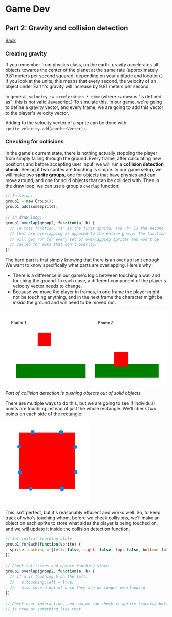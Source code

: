 # Game Dev
## Part 2: Gravity and collision detection
<a href="README.md#instructions">Back</a>

### Creating gravity

If you remember from physics class, on the earth, gravity accelerates all objects towards the center of the planet at the same rate (approximately 9.81 meters per second squared, depending on your altitude and location.) If you look at the units, this means that every second, the velocity of an object under Earth's gravity will increase by 9.81 meters per second.

In general, `velocity := acceleration * time` (where `:=` means "is defined as"; this is not valid Javascript.) To simulate this, in our game, we're going to define a gravity vector, and every frame, we are going to add this vector to the player's velocity vector.

Adding to the velocity vector of a sprite can be done with `sprite.velocity.add(anotherVector);`.

### Checking for collisions

In the game's current state, there is nothing actually stopping the player from simply falling through the ground. Every frame, after calculating new positions and before accepting user input, we will run a **collision detection check**. Seeing if two sprites are touching is simple. In our game setup, we will make two **sprite groups**, one for objects that have physics and can move around, and one for solid objects that can be collided with. Then in the draw loop, we can use a group's `overlap` function:

```js
// In setup:
group1 = new Group();
group1.add(someSprite);

// In draw loop:
group1.overlap(group2, function(a, b) {
  // In this function, "a" is the first sprite, and "b" is the second
  // that are overlapping as opposed to the entire group. The function
  // will get run for every set of overlapping sprites and won't be
  // called for sets that don't overlap.
})
```

The hard part is that simply knowing that there is an overlap isn't enough. We want to know specifically what parts are overlapping. Here's why:
- There is a difference in our game's logic between touching a wall and touching the ground. In each case, a different component of the player's velocity vector needs to change.
- Because we move the player in frames, in one frame the player might not be touching anything, and in the next frame the character might be *inside* the ground and will need to be moved out.

<img src="screenshots/2-overlap.png" />

*Part of collision detection is pushing objects out of solid objects.*

There are multiple ways to do this, but we are going to see if individual points are touching instead of just the whole rectangle. We'll check two points on each side of the rectangle:

<img src="screenshots/3-points.png" />

This isn't perfect, but it's reasonably efficient and works well. So, to keep track of who's touching whom, before we check collisions, we'll make an object on each sprite to store what sides the player is being touched on, and we will update it inside the collision detection function.

```js
// Set initial touching state
group1.forEach(function(sprite) {
  sprite.touching = {left: false, right: false, top: false, bottom: false};
})

// Check collisions and update touching state
group1.overlap(group2, function(a, b) {
  // if a is touching b on the left:
  //   a.touching.left = true;
  //   Also move a out of b so they are no longer overlapping
});

// Check user interaction, and now we can check if aprite.touching.bottom
// is true or something like that

```
